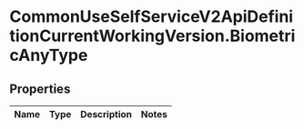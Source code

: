 # CommonUseSelfServiceV2ApiDefinitionCurrentWorkingVersion.BiometricAnyType

## Properties
Name | Type | Description | Notes
------------ | ------------- | ------------- | -------------
